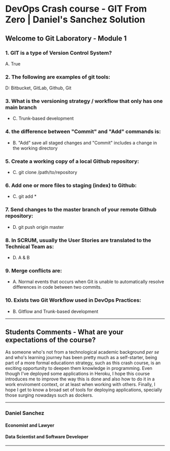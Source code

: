 # DevOps Crash course -​ GIT From Zero | Daniel's Sanchez Solution
## Welcome to Git Laboratory - Module 1

### 1. GIT is a type of Version Control System?
A. True <br>

### 2. The following are examples of git tools:
D: Bitbucket, GitLab, Github, Git <br>

### 3. What is the versioning strategy / workflow that only has one main branch
- C. Trunk-based development 

### 4. the difference between "Commit" and "Add" commands is:
- B. "Add" save all staged changes and "Commit" includes a change in the working directory

### 5. Create a working copy of a local Github repository:
- C. git clone /path/to/repository 

### 6. Add one or more files to staging (index) to Github:
- C. git add * 

### 7. Send changes to the master branch of your remote  Github repository:
- D. git push origin master

### 8. In SCRUM, usually the User Stories are translated to the Technical Team as:
- D. A & B

### 9. Merge conflicts are:
- A. Normal events that occurs when Git is unable to automatically resolve differences in code between two commits.

### 10. Exists two Git Workflow used in DevOps Practices:
- B. Gitflow and Trunk-based development 

---
## Students Comments - What are your expectations of the course?
As someone who's not from a technological academic background *per se* and who's learning journey has been pretty much as a self-starter, being part of a more formal educationn strategy, such as this crash course, is an exciting opportunity to deepen them knowledge in programming. Even though I've deployed some applications in Heroku, I hope this course introduces me to improve the way this is done and also how to do it in a work enviroment context, or at least when working with others. Finally, I hope I get to know a broad set of tools for deploying applications, specially those surging nowadays such as dockers.

---
### Daniel Sanchez
#### Economist and Lawyer
#### Data Scientist and Software Developer
---
